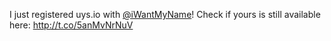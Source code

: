 I just registered uys.io with <a href="http://twitter.com/iWantMyName">@iWantMyName</a>! Check if yours is still available here: <a href="http://t.co/5anMvNrNuV">http://t.co/5anMvNrNuV</a>